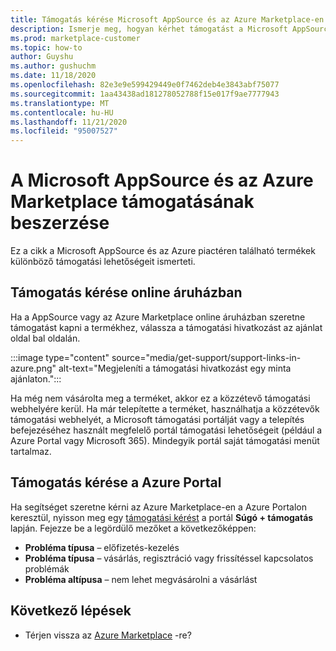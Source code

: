 ```yaml
---
title: Támogatás kérése Microsoft AppSource és az Azure Marketplace-en
description: Ismerje meg, hogyan kérhet támogatást a Microsoft AppSource és az Azure Marketplace-en.
ms.prod: marketplace-customer
ms.topic: how-to
author: Guyshu
ms.author: gushuchm
ms.date: 11/18/2020
ms.openlocfilehash: 82e3e9e599429449e0f7462deb4e3843abf75077
ms.sourcegitcommit: 1aa43438ad181278052788f15e017f9ae7777943
ms.translationtype: MT
ms.contentlocale: hu-HU
ms.lasthandoff: 11/21/2020
ms.locfileid: "95007527"
---
```

# <a name="how-to-get-support-for-microsoft-appsource-and-azure-marketplace"></a>A Microsoft AppSource és az Azure Marketplace támogatásának beszerzése

Ez a cikk a Microsoft AppSource és az Azure piactéren található termékek különböző támogatási lehetőségeit ismerteti. 

## <a name="get-support-in-an-online-store"></a>Támogatás kérése online áruházban

Ha a AppSource vagy az Azure Marketplace online áruházban szeretne támogatást kapni a termékhez, válassza a támogatási hivatkozást az ajánlat oldal bal oldalán. 

:::image type="content" source="media/get-support/support-links-in-azure.png" alt-text="Megjeleníti a támogatási hivatkozást egy minta ajánlaton.":::

Ha még nem vásárolta meg a terméket, akkor ez a közzétevő támogatási webhelyére kerül. Ha már telepítette a terméket, használhatja a közzétevők támogatási webhelyét, a Microsoft támogatási portálját vagy a telepítés befejezéséhez használt megfelelő portál támogatási lehetőségeit (például a Azure Portal vagy Microsoft 365). Mindegyik portál saját támogatási menüt tartalmaz.

## <a name="get-support-from-the-azure-portal"></a>Támogatás kérése a Azure Portal

Ha segítséget szeretne kérni az Azure Marketplace-en a Azure Portalon keresztül, nyisson meg egy [támogatási kérést](https://portal.azure.com/#blade/Microsoft_Azure_Support/HelpAndSupportBlade/newsupportrequest) a portál **Súgó + támogatás** lapján. Fejezze be a legördülő mezőket a következőképpen:

- **Probléma típusa** – előfizetés-kezelés
- **Probléma típusa** – vásárlás, regisztráció vagy frissítéssel kapcsolatos problémák
- **Probléma altípusa** – nem lehet megvásárolni a vásárlást

## <a name="next-steps"></a>Következő lépések

- Térjen vissza az [Azure Marketplace](azure-marketplace-overview.md) -re?

